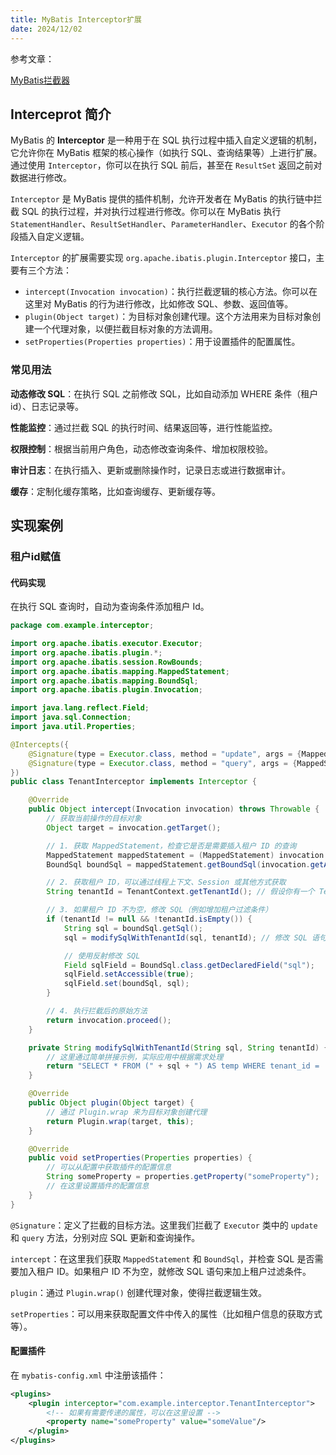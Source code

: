 ```yaml
---
title: MyBatis Interceptor扩展
date: 2024/12/02
---
```


参考文章：

[MyBatis拦截器](https://juejin.cn/post/7349382887572275200?searchId=20241202170344B17B989FF2B243F5F369)

## Interceprot 简介

MyBatis 的 **Interceptor** 是一种用于在 SQL 执行过程中插入自定义逻辑的机制，它允许你在 MyBatis 框架的核心操作（如执行 SQL、查询结果等）上进行扩展。通过使用 `Interceptor`，你可以在执行 SQL 前后，甚至在 `ResultSet` 返回之前对数据进行修改。

`Interceptor` 是 MyBatis 提供的插件机制，允许开发者在 MyBatis 的执行链中拦截 SQL 的执行过程，并对执行过程进行修改。你可以在 MyBatis 执行 `StatementHandler`、`ResultSetHandler`、`ParameterHandler`、`Executor` 的各个阶段插入自定义逻辑。

`Interceptor` 的扩展需要实现 `org.apache.ibatis.plugin.Interceptor` 接口，主要有三个方法：

- `intercept(Invocation invocation)`：执行拦截逻辑的核心方法。你可以在这里对 MyBatis 的行为进行修改，比如修改 SQL、参数、返回值等。
- `plugin(Object target)`：为目标对象创建代理。这个方法用来为目标对象创建一个代理对象，以便拦截目标对象的方法调用。
- `setProperties(Properties properties)`：用于设置插件的配置属性。

### 常见用法

**动态修改 SQL**：在执行 SQL 之前修改 SQL，比如自动添加 WHERE 条件（租户 id）、日志记录等。

**性能监控**：通过拦截 SQL 的执行时间、结果返回等，进行性能监控。

**权限控制**：根据当前用户角色，动态修改查询条件、增加权限校验。

**审计日志**：在执行插入、更新或删除操作时，记录日志或进行数据审计。

**缓存**：定制化缓存策略，比如查询缓存、更新缓存等。

## 实现案例

### 租户id赋值

#### 代码实现

在执行 SQL 查询时，自动为查询条件添加租户 Id。

```java
package com.example.interceptor;

import org.apache.ibatis.executor.Executor;
import org.apache.ibatis.plugin.*;
import org.apache.ibatis.session.RowBounds;
import org.apache.ibatis.mapping.MappedStatement;
import org.apache.ibatis.mapping.BoundSql;
import org.apache.ibatis.plugin.Invocation;

import java.lang.reflect.Field;
import java.sql.Connection;
import java.util.Properties;

@Intercepts({
    @Signature(type = Executor.class, method = "update", args = {MappedStatement.class, Object.class}),
    @Signature(type = Executor.class, method = "query", args = {MappedStatement.class, Object.class, RowBounds.class, ResultHandler.class})
})
public class TenantInterceptor implements Interceptor {

    @Override
    public Object intercept(Invocation invocation) throws Throwable {
        // 获取当前操作的目标对象
        Object target = invocation.getTarget();

        // 1. 获取 MappedStatement，检查它是否是需要插入租户 ID 的查询
        MappedStatement mappedStatement = (MappedStatement) invocation.getArgs()[0];
        BoundSql boundSql = mappedStatement.getBoundSql(invocation.getArgs()[1]);

        // 2. 获取租户 ID，可以通过线程上下文、Session 或其他方式获取
        String tenantId = TenantContext.getTenantId(); // 假设你有一个 TenantContext 用于管理租户 ID

        // 3. 如果租户 ID 不为空，修改 SQL（例如增加租户过滤条件）
        if (tenantId != null && !tenantId.isEmpty()) {
            String sql = boundSql.getSql();
            sql = modifySqlWithTenantId(sql, tenantId); // 修改 SQL 语句

            // 使用反射修改 SQL
            Field sqlField = BoundSql.class.getDeclaredField("sql");
            sqlField.setAccessible(true);
            sqlField.set(boundSql, sql);
        }

        // 4. 执行拦截后的原始方法
        return invocation.proceed();
    }

    private String modifySqlWithTenantId(String sql, String tenantId) {
        // 这里通过简单拼接示例，实际应用中根据需求处理
        return "SELECT * FROM (" + sql + ") AS temp WHERE tenant_id = '" + tenantId + "'";
    }

    @Override
    public Object plugin(Object target) {
        // 通过 Plugin.wrap 来为目标对象创建代理
        return Plugin.wrap(target, this);
    }

    @Override
    public void setProperties(Properties properties) {
        // 可以从配置中获取插件的配置信息
        String someProperty = properties.getProperty("someProperty");
        // 在这里设置插件的配置信息
    }
}

```

`@Signature`：定义了拦截的目标方法。这里我们拦截了 `Executor` 类中的 `update` 和 `query` 方法，分别对应 SQL 更新和查询操作。

`intercept`：在这里我们获取 `MappedStatement` 和 `BoundSql`，并检查 SQL 是否需要加入租户 ID。如果租户 ID 不为空，就修改 SQL 语句来加上租户过滤条件。

`plugin`：通过 `Plugin.wrap()` 创建代理对象，使得拦截逻辑生效。

`setProperties`：可以用来获取配置文件中传入的属性（比如租户信息的获取方式等）。

#### 配置插件

在 `mybatis-config.xml` 中注册该插件：

```xml
<plugins>
    <plugin interceptor="com.example.interceptor.TenantInterceptor">
        <!-- 如果有需要传递的属性，可以在这里设置 -->
        <property name="someProperty" value="someValue"/>
    </plugin>
</plugins>

```

